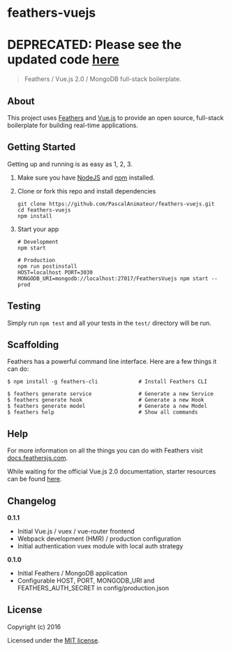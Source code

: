 # feathers-vuejs

# DEPRECATED: Please see the updated code [here](https://github.com/lewebsimple/feathers-vuejs)

> Feathers / Vue.js 2.0 / MongoDB full-stack boilerplate.

## About

This project uses [Feathers](http://feathersjs.com) and [Vue.js](http://vuejs.org/) to provide an open source, full-stack boilerplate for building real-time applications.

## Getting Started

Getting up and running is as easy as 1, 2, 3.

1. Make sure you have [NodeJS](https://nodejs.org/) and [npm](https://www.npmjs.com/) installed.
2. Clone or fork this repo and install dependencies
    
    ```
    git clone https://github.com/PascalAnimateur/feathers-vuejs.git
    cd feathers-vuejs
    npm install
    ```

3. Start your app
    
    ```
    # Development
    npm start
    
    # Production
    npm run postinstall
    HOST=localhost PORT=3030 MONGODB_URI=mongodb://localhost:27017/FeathersVuejs npm start --prod
    ```

## Testing

Simply run `npm test` and all your tests in the `test/` directory will be run.

## Scaffolding

Feathers has a powerful command line interface. Here are a few things it can do:

```
$ npm install -g feathers-cli             # Install Feathers CLI

$ feathers generate service               # Generate a new Service
$ feathers generate hook                  # Generate a new Hook
$ feathers generate model                 # Generate a new Model
$ feathers help                           # Show all commands
```

## Help

For more information on all the things you can do with Feathers visit [docs.feathersjs.com](http://docs.feathersjs.com).

While waiting for the official Vue.js 2.0 documentation, starter resources can be found [here](https://github.com/vuejs/vue/wiki/Vue-2.0-Beta---Starter-Resources). 

## Changelog

__0.1.1__

- Initial Vue.js / vuex / vue-router frontend
- Webpack development (HMR) / production configuration
- Initial authentication vuex module with local auth strategy

__0.1.0__

- Initial Feathers / MongoDB application
- Configurable HOST, PORT, MONGODB_URI and FEATHERS_AUTH_SECRET in config/production.json

## License

Copyright (c) 2016

Licensed under the [MIT license](LICENSE).

